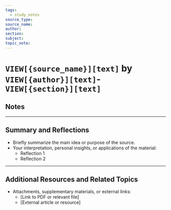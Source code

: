 ```yaml
---
tags:
  - study_notes
source_type: 
source_name: 
author: 
section: 
subject: 
topic_note:
---
```

# `VIEW[{source_name}][text]` by  `VIEW[{author}][text]`- `VIEW[{section}][text]`

## Notes


---
## Summary and Reflections

- Briefly summarize the main idea or purpose of the source. 
- Your interpretation, personal insights, or applications of the material:
  - Reflection 1
  - Reflection 2

---
## Additional Resources  and Related Topics 
- Attachments, supplementary materials, or external links:
	- [Link to PDF or relevant file]
	- [External article or resource]